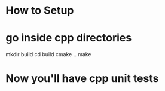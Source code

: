 # How to Setup #

# go inside cpp directories
mkdir build
cd build
cmake ..
make

# Now you'll have cpp unit tests
